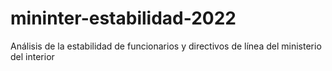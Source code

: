# mininter-estabilidad-2022
Análisis de la estabilidad de funcionarios y directivos de línea del ministerio del interior
